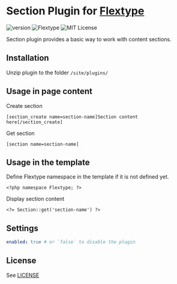 # Section Plugin for [Flextype](http://flextype.org/)
![version](https://img.shields.io/badge/version-1.1.2-brightgreen.svg?style=flat-square)
![Flextype](https://img.shields.io/badge/Flextype-0.8.3-green.svg?style=flat-square)
![MIT License](https://img.shields.io/badge/license-MIT-blue.svg?style=flat-square)

Section plugin provides a basic way to work with content sections.

## Installation
Unzip plugin to the folder `/site/plugins/`

## Usage in page content

Create section
```
[section_create name=section-name]Section content here[/section_create]
```

Get section
```
[section name=section-name]
```

## Usage in the template

Define Flextype namespace in the template if it is not defined yet.
```
<?php namespace Flextype; ?>
```

Display section content
```
<?= Section::get('section-name') ?>
```

## Settings

```yaml
enabled: true # or `false` to disable the plugin
```

## License
See [LICENSE](https://github.com/flextype-plugins/section/blob/master/LICENSE)
